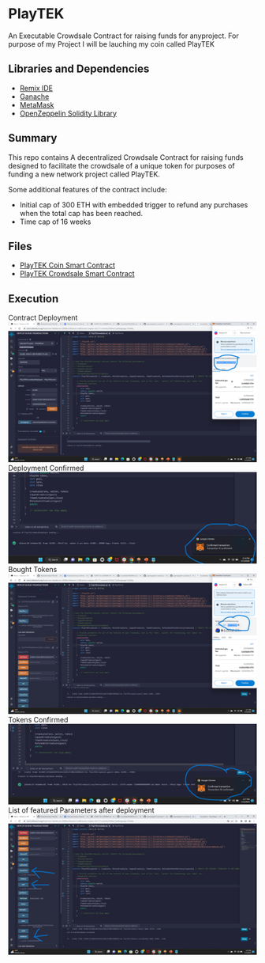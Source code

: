 # PlayTEK


An Executable Crowdsale Contract for raising funds for anyproject. For purpose of my Project I will be lauching my coin called PlayTEK

## Libraries and Dependencies
* [Remix IDE](https://remix.ethereum.org)
* [Ganache](https://www.trufflesuite.com/ganache)
* [MetaMask](https://metamask.io/)
* [OpenZeppelin Solidity Library](https://docs.openzeppelin.com/contracts/4.x/)

## Summary
This repo contains A decentralized Crowdsale Contract for raising funds designed to facilitate the crowdsale of a unique token for purposes of funding a new network project called PlayTEK. 

Some additional features of the contract include:
* Initial cap of 300 ETH with embedded trigger to refund any purchases when the total cap has been reached. 
* Time cap of 16 weeks

## Files
* [PlayTEK Coin Smart Contract](PlayTEK.sol)
* [PlayTEK Crowdsale Smart Contract](PlarTEKCrowdsale.sol)

## Execution
Contract Deployment
![Contract Deployment](Images/contract_deployment.png)
Deployment Confirmed
![Contract Deployment Confirmed via MetaMask](Images/contract_deployment_confirmed.png)
Bought Tokens
![Buy Token](Images/buy_token.png)
Tokens Confirmed
![Buy Token Confirmed](Images/buy_token_confirmed.png)
List of featured Parameters after deployment
![Functions Called Goal, Weiraised](Images/functions_called.png)


